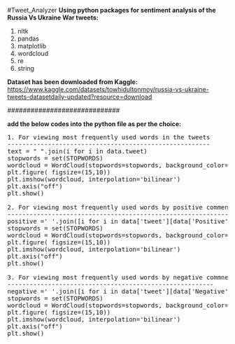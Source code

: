 
#Tweet_Analyzer
**Using python packages for sentiment analysis of the Russia Vs Ukraine War tweets:**
1. nltk 
2. pandas
3. matplotlib
4. wordcloud
5. re
6. string

**Dataset has been downloaded from Kaggle:**
https://www.kaggle.com/datasets/towhidultonmoy/russia-vs-ukraine-tweets-datasetdaily-updated?resource=download

#############################

**add the below codes into the python file as per the choice:**
<pre>
1. For viewing most frequently used words in the tweets 
-------------------------------------------------------
text = " ".join(i for i in data.tweet)
stopwords = set(STOPWORDS)
wordcloud = WordCloud(stopwords=stopwords, background_color="white").generate(text)
plt.figure( figsize=(15,10))
plt.imshow(wordcloud, interpolation='bilinear')
plt.axis("off")
plt.show()

2. For viewing most frequently used words by positive commenters
----------------------------------------------------------------
positive =' '.join([i for i in data['tweet'][data['Positive'] > data["Negative"]]])
stopwords = set(STOPWORDS)
wordcloud = WordCloud(stopwords=stopwords, background_color="white").generate(positive)
plt.figure( figsize=(15,10))
plt.imshow(wordcloud, interpolation='bilinear')
plt.axis("off")
plt.show()

3. For viewing most frequently used words by negative commneters
--------------------------------------------------------
negative =' '.join([i for i in data['tweet'][data['Negative'] > data["Positive"]]])
stopwords = set(STOPWORDS)
wordcloud = WordCloud(stopwords=stopwords, background_color="white").generate(negative)
plt.figure( figsize=(15,10))
plt.imshow(wordcloud, interpolation='bilinear')
plt.axis("off")
plt.show()
</pre>
